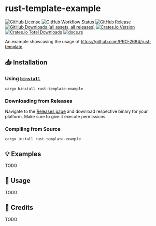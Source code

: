 # rust-template-example

[![GitHub License](https://img.shields.io/github/license/PRO-2684/rust-template-example?logo=opensourceinitiative)](https://github.com/PRO-2684/rust-template-example/blob/main/LICENSE)
[![GitHub Workflow Status](https://img.shields.io/github/actions/workflow/status/PRO-2684/rust-template-example/release.yml?logo=githubactions)](https://github.com/PRO-2684/rust-template-example/blob/main/.github/workflows/release.yml)
[![GitHub Release](https://img.shields.io/github/v/release/PRO-2684/rust-template-example?logo=githubactions)](https://github.com/PRO-2684/rust-template-example/releases)
[![GitHub Downloads (all assets, all releases)](https://img.shields.io/github/downloads/PRO-2684/rust-template-example/total?logo=github)](https://github.com/PRO-2684/rust-template-example/releases)
[![Crates.io Version](https://img.shields.io/crates/v/rust-template-example?logo=rust)](https://crates.io/crates/rust-template-example)
[![Crates.io Total Downloads](https://img.shields.io/crates/d/rust-template-example?logo=rust)](https://crates.io/crates/rust-template-example)
[![docs.rs](https://img.shields.io/docsrs/rust-template-example?logo=rust)](https://docs.rs/rust-template-example)

An example showcasing the usage of https://github.com/PRO-2684/rust-template.

## 📥 Installation

### Using [`binstall`](https://github.com/cargo-bins/cargo-binstall)

```shell
cargo binstall rust-template-example
```

### Downloading from Releases

Navigate to the [Releases page](https://github.com/PRO-2684/rust-template-example/releases) and download respective binary for your platform. Make sure to give it execute permissions.

### Compiling from Source

```shell
cargo install rust-template-example
```

## 💡 Examples

TODO

## 📖 Usage

TODO

## 🎉 Credits

TODO
